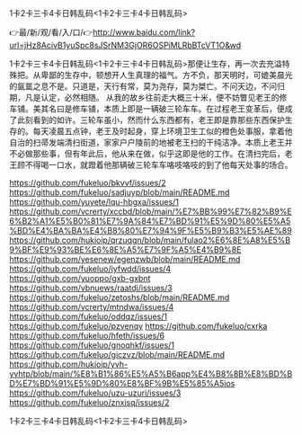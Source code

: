 1卡2卡三卡4卡日韩乱码<1卡2卡三卡4卡日韩乱码>

👉最/新/观/看/入/口/👉http://www.baidu.com/link?url=jHz8AcivB1yuSpc8sJSrNM3GjOR6OSPiMLRbBTcVT1O&wd

1卡2卡三卡4卡日韩乱码<1卡2卡三卡4卡日韩乱码>那便让生存，再一次去充溢特殊把。从卑鄙的生存中，顿想开人生真理的福气。方不负，那天明时，可媲美晨光的氤氲之息不是。只道是，天行有常，莫为尧存，莫为桀亡。不问天边，不问归期，凡是认定，必然相随。
	从我的故乡往前走大概三十米，便不妨瞥见老王的修车铺。美其名曰是修车铺，本质上即是一辆破三轮车车。在过程老王变革后，便成了此刻看到的如许。三轮车虽小，然而什么东西都有，老王即是靠那些东西保护生存的。每天凌晨五点钟，老王及时起身，穿上环境卫生工似的橙色处事服，拿着他自治的扫帚发端清扫街道，家家户户陵前的地被老王扫的干纯洁净。本质上老王并不必做那些事，但有年此后，他从来在做，似乎这即是他的工作。在清扫完后，老王顾不得喝一口水，就蹬着他那辆破三轮车车咯吱咯吱的到了他每天处事的场合。


https://github.com/fukeluo/bkvvf/issues/2
https://github.com/fukeluo/sadjuyp/blob/main/README.md
https://github.com/yuyete/lqu-hbgxa/issues/1
https://github.com/vcrerty/xccbd/blob/main/%E7%BB%99%E7%82%B9%E6%B2%A1%E5%B0%81%E7%9A%84%E7%BD%91%E5%9D%80%E5%A5%BD%E4%BA%BA%E4%B8%80%E7%94%9F%E5%B9%B3%E5%AE%89
https://github.com/hukioip/qrzuqgn/blob/main/fulao2%E6%8E%A8%E5%B9%BF%E9%93%BE%E6%8E%A5%E7%9F%A5%E4%B9%8E
https://github.com/yesenew/egenzwb/blob/main/README.md
https://github.com/fukeluo/iyfwdd/issues/4
https://github.com/yuoppo/gxb-gxbnt
https://github.com/vbnuews/raatdj/issues/3
https://github.com/fukeluo/zetoshs/blob/main/README.md
https://github.com/vcrerty/mtndwa/issues/4
https://github.com/fukeluo/oddqz/issues/1
https://github.com/fukeluo/pzvenqy
https://github.com/fukeluo/cxrka
https://github.com/fukeluo/hfeth/issues/6
https://github.com/fukeluo/gnoqhkf/issues/1
https://github.com/fukeluo/giczvz/blob/main/README.md
https://github.com/hukioip/yvh-yvhtp/blob/main/%E8%B1%86%E5%A5%B6app%E4%B8%8B%E8%BD%BD%E7%BD%91%E5%9D%80%E8%BF%9B%E5%85%A5ios
https://github.com/fukeluo/uzu-uzuri/issues/3
https://github.com/fukeluo/znxisq/issues/2

1卡2卡三卡4卡日韩乱码&lt;1卡2卡三卡4卡日韩乱码>
